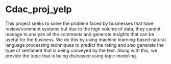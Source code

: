 # Cdac_proj_yelp

This project seeks to solve the problem faced by businesses that have review/comment systems but due to the high
volume of data, they cannot manage to analyze all the comments and generate insights that can be useful for the
business. We do this by using machine learning-based natural language processing techniques to predict the rating
and also generate the type of sentiment that is being conveyed by the text. Along with this, we provide the topic that
is being discussed using topic modeling.
